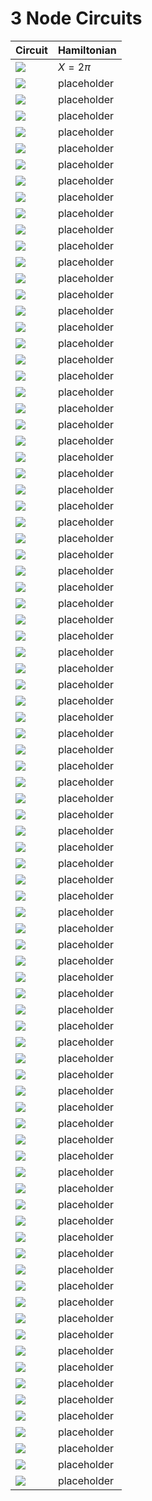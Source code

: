 # 3 Node Circuits
| Circuit | Hamiltonian |
| ------- | ----------- |
|![](img/3_node_circuits/g1_c244.svg)|$X=2\pi$|
|![](img/3_node_circuits/g1_c293.svg)|placeholder|
|![](img/3_node_circuits/g1_c342.svg)|placeholder|
|![](img/3_node_circuits/g1_c27.svg)|placeholder|
|![](img/3_node_circuits/g1_c76.svg)|placeholder|
|![](img/3_node_circuits/g1_c125.svg)|placeholder|
|![](img/3_node_circuits/g1_c174.svg)|placeholder|
|![](img/3_node_circuits/g0_c34.svg)|placeholder|
|![](img/3_node_circuits/g1_c34.svg)|placeholder|
|![](img/3_node_circuits/g1_c83.svg)|placeholder|
|![](img/3_node_circuits/g1_c132.svg)|placeholder|
|![](img/3_node_circuits/g1_c181.svg)|placeholder|
|![](img/3_node_circuits/g1_c230.svg)|placeholder|
|![](img/3_node_circuits/g0_c41.svg)|placeholder|
|![](img/3_node_circuits/g1_c41.svg)|placeholder|
|![](img/3_node_circuits/g1_c90.svg)|placeholder|
|![](img/3_node_circuits/g1_c139.svg)|placeholder|
|![](img/3_node_circuits/g1_c188.svg)|placeholder|
|![](img/3_node_circuits/g1_c237.svg)|placeholder|
|![](img/3_node_circuits/g1_c286.svg)|placeholder|
|![](img/3_node_circuits/g0_c48.svg)|placeholder|
|![](img/3_node_circuits/g1_c48.svg)|placeholder|
|![](img/3_node_circuits/g1_c97.svg)|placeholder|
|![](img/3_node_circuits/g1_c146.svg)|placeholder|
|![](img/3_node_circuits/g1_c195.svg)|placeholder|
|![](img/3_node_circuits/g1_c122.svg)|placeholder|
|![](img/3_node_circuits/g1_c171.svg)|placeholder|
|![](img/3_node_circuits/g0_c11.svg)|placeholder|
|![](img/3_node_circuits/g1_c11.svg)|placeholder|
|![](img/3_node_circuits/g1_c60.svg)|placeholder|
|![](img/3_node_circuits/g1_c67.svg)|placeholder|
|![](img/3_node_circuits/g0_c25.svg)|placeholder|
|![](img/3_node_circuits/g1_c25.svg)|placeholder|
|![](img/3_node_circuits/g1_c74.svg)|placeholder|
|![](img/3_node_circuits/g1_c123.svg)|placeholder|
|![](img/3_node_circuits/g1_c172.svg)|placeholder|
|![](img/3_node_circuits/g1_c81.svg)|placeholder|
|![](img/3_node_circuits/g1_c179.svg)|placeholder|
|![](img/3_node_circuits/g0_c5.svg)|placeholder|
|![](img/3_node_circuits/g0_c12.svg)|placeholder|
|![](img/3_node_circuits/g1_c12.svg)|placeholder|
|![](img/3_node_circuits/g1_c61.svg)|placeholder|
|![](img/3_node_circuits/g0_c19.svg)|placeholder|
|![](img/3_node_circuits/g1_c19.svg)|placeholder|
|![](img/3_node_circuits/g1_c68.svg)|placeholder|
|![](img/3_node_circuits/g0_c26.svg)|placeholder|
|![](img/3_node_circuits/g1_c26.svg)|placeholder|
|![](img/3_node_circuits/g1_c75.svg)|placeholder|
|![](img/3_node_circuits/g1_c124.svg)|placeholder|
|![](img/3_node_circuits/g1_c173.svg)|placeholder|
|![](img/3_node_circuits/g0_c33.svg)|placeholder|
|![](img/3_node_circuits/g1_c33.svg)|placeholder|
|![](img/3_node_circuits/g1_c82.svg)|placeholder|
|![](img/3_node_circuits/g1_c131.svg)|placeholder|
|![](img/3_node_circuits/g1_c180.svg)|placeholder|
|![](img/3_node_circuits/g1_c229.svg)|placeholder|
|![](img/3_node_circuits/g0_c40.svg)|placeholder|
|![](img/3_node_circuits/g1_c40.svg)|placeholder|
|![](img/3_node_circuits/g1_c89.svg)|placeholder|
|![](img/3_node_circuits/g1_c138.svg)|placeholder|
|![](img/3_node_circuits/g1_c187.svg)|placeholder|
|![](img/3_node_circuits/g1_c236.svg)|placeholder|
|![](img/3_node_circuits/g1_c285.svg)|placeholder|
|![](img/3_node_circuits/g0_c6.svg)|placeholder|
|![](img/3_node_circuits/g0_c13.svg)|placeholder|
|![](img/3_node_circuits/g1_c13.svg)|placeholder|
|![](img/3_node_circuits/g1_c62.svg)|placeholder|
|![](img/3_node_circuits/g0_c20.svg)|placeholder|
|![](img/3_node_circuits/g1_c20.svg)|placeholder|
|![](img/3_node_circuits/g1_c69.svg)|placeholder|
|![](img/3_node_circuits/g0_c27.svg)|placeholder|
|![](img/3_node_circuits/g0_c1.svg)|placeholder|
|![](img/3_node_circuits/g0_c8.svg)|placeholder|
|![](img/3_node_circuits/g1_c8.svg)|placeholder|
|![](img/3_node_circuits/g1_c57.svg)|placeholder|
|![](img/3_node_circuits/g0_c9.svg)|placeholder|
|![](img/3_node_circuits/g1_c9.svg)|placeholder|
|![](img/3_node_circuits/g1_c58.svg)|placeholder|
|![](img/3_node_circuits/g0_c3.svg)|placeholder|
|![](img/3_node_circuits/g0_c10.svg)|placeholder|
|![](img/3_node_circuits/g1_c10.svg)|placeholder|
|![](img/3_node_circuits/g1_c59.svg)|placeholder|
|![](img/3_node_circuits/g0_c17.svg)|placeholder|
|![](img/3_node_circuits/g1_c17.svg)|placeholder|
|![](img/3_node_circuits/g1_c66.svg)|placeholder|
|![](img/3_node_circuits/g0_c24.svg)|placeholder|
|![](img/3_node_circuits/g1_c24.svg)|placeholder|
|![](img/3_node_circuits/g1_c73.svg)|placeholder|
